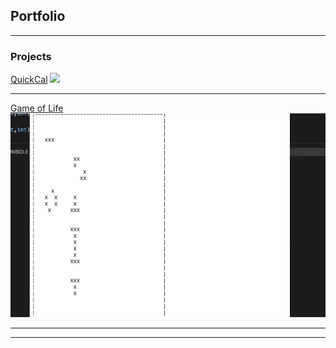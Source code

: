 ## Portfolio

---

### Projects

[QuickCal](/sample_page)
<img src="images/QuickCal.gif?raw=true"/>

---
[Game of Life](/pdf/sample_presentation.pdf)
<img src="images/Life.gif?raw=true"/>


---





---

<!-- Remove above link if you don't want to attibute -->
